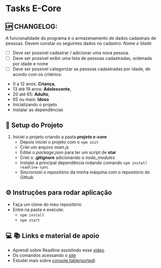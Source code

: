 # Tasks E-Core
## 🆙 CHANGELOG: 
A funcionalidade do programa é o armazenamento de dados cadastrais de pessoas. Devem constar os seguintes dados no cadastro: _Nome e Idade_
- [ ] Deve ser possível cadastrar / adicionar uma nova pessoa.
- [ ] Deve ser possível exibir uma lista de pessoas cadastradas, ordenada por idade e nome
- [ ]  Deve ser possível categorizar as pessoas cadastradas por idade, de acordo com os critérios:
- 0 a 12 anos: **Criança**,
- 13 até 19 anos: **Adolescente**,
- 20 até 65: **Adulto**,
- 65 ou mais: **Idoso**
- Inicializando o projeto
- Instalar as dependências

## 🚀 Setup do Projeto
1. Iniciei o projeto criando a pasta ***projeto e-core***
   - Depois iniciei o projeto com o `npm init`
   - Criei um arquivo _main.js_
   - Editei o _package.json_ para ter um script de **star** 
   - Criei o **.gitignore** adicionando o _node_modules_
   - Instalei a principal dependência rodando comando `npm install readline-sync` 
   - Sincronizei o repositório da minha máquina com o repositório do Github

## :gear: Instruções para rodar aplicação
   - Faça um clone do meu repositório
   - Entre na pasta e execute:
     - `npm install`
     - `npm start`

##  :computer: :books:  Links e material de apoio
- Aprendi sobre Readline assistindo esse [vídeo](https://www.youtube.com/watch?v=jOcZ6jJOvSQ&t=571s)
- Os comandos acessando o [site](https://www.npmjs.com/package/readline-sync)
- Estudei mais sobre [console.table(sorted)](https://developer.mozilla.org/en-US/docs/Web/API/console/table)




